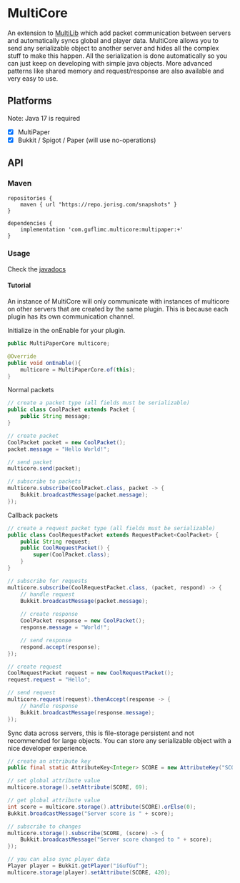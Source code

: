 # MultiCore

An extension to [MultiLib](https://github.com/MultiPaper/MultiLib) which add packet communication between servers and
automatically syncs global and player data. MultiCore allows you to send any serializable object to another server and hides all the complex stuff to make this happen.
All the serialization is done automatically so you can just keep on developing with simple java objects. More advanced patterns like shared memory and request/response are also available and very easy to use.

## Platforms
Note: Java 17 is required

* [x] MultiPaper
* [x] Bukkit / Spigot / Paper (will use no-operations)

## API

### Maven
```
repositories {
    maven { url "https://repo.jorisg.com/snapshots" }
}

dependencies {
    implementation 'com.guflimc.multicore:multipaper:+'
}
```

### Usage

Check the [javadocs](https://guflimc.github.io/MultiCore/)

#### Tutorial

An instance of MultiCore will only communicate with instances of multicore on other servers that are created by the same plugin. This is because each plugin has its own communication channel.

Initialize in the onEnable for your plugin.
```java
public MultiPaperCore multicore;

@Override
public void onEnable(){
    multicore = MultiPaperCore.of(this);
}
```

Normal packets
```java
// create a packet type (all fields must be serializable)
public class CoolPacket extends Packet {
    public String message;
}

// create packet
CoolPacket packet = new CoolPacket();
packet.message = "Hello World!";

// send packet
multicore.send(packet);

// subscribe to packets
multicore.subscribe(CoolPacket.class, packet -> {
    Bukkit.broadcastMessage(packet.message);
});
```

Callback packets
```java
// create a request packet type (all fields must be serializable)
public class CoolRequestPacket extends RequestPacket<CoolPacket> {
    public String request;
    public CoolRequestPacket() {
        super(CoolPacket.class);
    }
}

// subscribe for requests
multicore.subscribe(CoolRequestPacket.class, (packet, respond) -> {
    // handle request
    Bukkit.broadcastMessage(packet.message);
    
    // create response
    CoolPacket response = new CoolPacket();
    response.message = "World!";

    // send response
    respond.accept(response);
});

// create request
CoolRequestPacket request = new CoolRequestPacket();
request.request = "Hello";

// send request
multicore.request(request).thenAccept(response -> {
    // handle response
    Bukkit.broadcastMessage(response.message);
});
```

Sync data across servers, this is file-storage persistent and not recommended for large objects.
You can store any serializable object with a nice developer experience.
```java
// create an attribute key
public final static AttributeKey<Integer> SCORE = new AttributeKey("SCORE", Integer.class);

// set global attribute value 
multicore.storage().setAttribute(SCORE, 69);

// get global attribute value
int score = multicore.storage().attribute(SCORE).orElse(0);
Bukkit.broadcastMessage("Server score is " + score);

// subscribe to changes
multicore.storage().subscribe(SCORE, (score) -> {
    Bukkit.broadcastMessage("Server score changed to " + score);
});

// you can also sync player data
Player player = Bukkit.getPlayer("iGufGuf");
multicore.storage(player).setAttribute(SCORE, 420);
```

